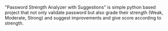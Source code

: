 "Password Strength Analyzer with Suggestions" is simple python based project that not only validate password but also grade their strength (Weak, Moderate, Strong) and suggest improvements and give score according to strength.
